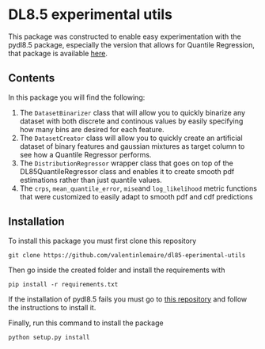 # DL8.5 experimental utils

This package was constructed to enable easy experimentation with the pydl8.5 package, especially the version that allows for Quantile Regression, that package is available [here](https://github.com/valentinlemaire/pydl8.5.git).

## Contents

In this package you will find the following:
  1. The `DatasetBinarizer` class that will allow you to quickly binarize any dataset with both discrete and continous values by easily specifying how many bins are desired for each feature.
  2. The `DatasetCreator` class will allow you to quickly create an artificial dataset of binary features and gaussian mixtures as target column to see how a Quantile Regressor performs.
  3. The `DistributionRegressor` wrapper class that goes on top of the DL85QuantileRegressor class and enables it to create smooth pdf estimations rather than just quantile values.
  4. The `crps`, `mean_quantile_error`, `mise`and `log_likelihood` metric functions that were customized to easily adapt to smooth pdf and cdf predictions

## Installation
  
To install this package you must first clone this repository

``` 
git clone https://github.com/valentinlemaire/dl85-eperimental-utils
```

Then go inside the created folder and install the requirements with 

```
pip install -r requirements.txt
```

If the installation of pydl8.5 fails you must go to [this repository](https://github.com/valentinlemaire/pydl8.5) and follow the instructions to install it.

Finally, run this command to install the package

```
python setup.py install

